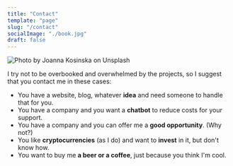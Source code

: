 ```yaml
---
title: "Contact"
template: "page"
slug: "/contact"
socialImage: "./book.jpg"
draft: false
---
```


![Photo by Joanna Kosinska on Unsplash](/book.jpg)

I try not to be overbooked and overwhelmed by the projects, so I suggest that you contact me in these cases:
+ You have a website, blog, whatever **idea** and need someone to handle that for you.
+ You have a company and you want a **chatbot** to reduce costs for your support.
+ You have a company and you can offer me a **good opportunity**. (Why not?)
+ You like **cryptocurrencies** (as I do) and want to **invest** in it, but don't know how.
+ You want to buy me **a beer or a coffee**, just because you think I'm cool.
